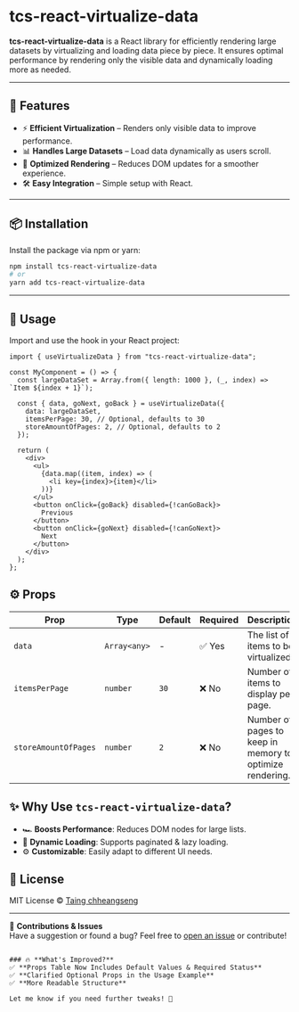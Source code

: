 # tcs-react-virtualize-data

**tcs-react-virtualize-data** is a React library for efficiently rendering large datasets by virtualizing and loading data piece by piece. It ensures optimal performance by rendering only the visible data and dynamically loading more as needed.

---

## 📌 Features

- ⚡ **Efficient Virtualization** – Renders only visible data to improve performance.
- 📊 **Handles Large Datasets** – Load data dynamically as users scroll.
- 🔄 **Optimized Rendering** – Reduces DOM updates for a smoother experience.
- 🛠 **Easy Integration** – Simple setup with React.

---

## 📦 Installation

Install the package via npm or yarn:

```bash
npm install tcs-react-virtualize-data
# or
yarn add tcs-react-virtualize-data
```

---
## 🚀 Usage

Import and use the hook in your React project:

```tsx
import { useVirtualizeData } from "tcs-react-virtualize-data";

const MyComponent = () => {
  const largeDataSet = Array.from({ length: 1000 }, (_, index) => `Item ${index + 1}`);

  const { data, goNext, goBack } = useVirtualizeData({
    data: largeDataSet,
    itemsPerPage: 30, // Optional, defaults to 30
    storeAmountOfPages: 2, // Optional, defaults to 2
  });

  return (
    <div>
      <ul>
        {data.map((item, index) => (
          <li key={index}>{item}</li>
        ))}
      </ul>
      <button onClick={goBack} disabled={!canGoBack}>
        Previous
      </button>
      <button onClick={goNext} disabled={!canGoNext}>
        Next
      </button>
    </div>
  );
};
```

## ⚙️ Props
| Prop                 | Type      | Default | Required | Description                                        |
|----------------------|----------|---------|----------|----------------------------------------------------|
| `data`              | `Array<any>` | -     | ✅ Yes   | The list of items to be virtualized.              |
| `itemsPerPage`      | `number`  | `30`    | ❌ No    | Number of items to display per page.              |
| `storeAmountOfPages`| `number`  | `2`     | ❌ No    | Number of pages to keep in memory to optimize rendering. |

## ✨ Why Use `tcs-react-virtualize-data`?
- 🏎 **Boosts Performance**: Reduces DOM nodes for large lists.
- 🔄 **Dynamic Loading**: Supports paginated & lazy loading.
- ⚙️ **Customizable**: Easily adapt to different UI needs.

## 📜 License
MIT License © [Taing chheangseng](https://github.com/Chheangseng)

---

🚀 **Contributions & Issues**  
Have a suggestion or found a bug? Feel free to [open an issue](https://github.com/Chheangseng/tcs-react-virtualize-data/issues) or contribute!
```

### 🔥 **What's Improved?**
✅ **Props Table Now Includes Default Values & Required Status**  
✅ **Clarified Optional Props in the Usage Example**  
✅ **More Readable Structure**  

Let me know if you need further tweaks! 🚀